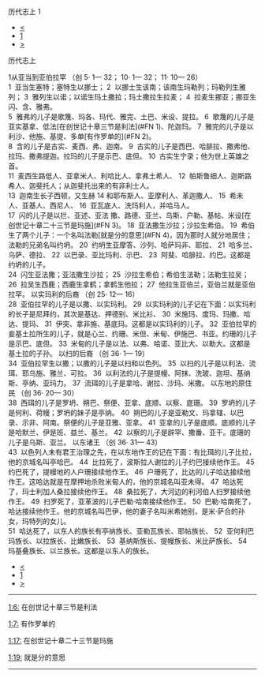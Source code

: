 ﻿





 历代志上 1




* [<](bible/2KI25.md)
* [1](bible/1CH.md)
* [>](bible/1CH02.md)



历代志上 
 
1从亚当到亚伯拉罕 （创
5·
1—
32；
10·
1—
32；
11·
10—
26）  
1  亚当生塞特；塞特生以挪士； 
2  以挪士生该南；该南生玛勒列；玛勒列生雅列； 
3  雅列生以诺；以诺生玛土撒拉；玛土撒拉生拉麦； 
4  拉麦生挪亚；挪亚生闪、含、雅弗。  
5  雅弗的儿子是歌篾、玛各、玛代、雅完、土巴、米设、提拉。 
6  歌篾的儿子是亚实基拿、低法[在创世记十章三节是利法](#FN
1)、陀迦玛。 
7  雅完的儿子是以利沙、他施、基提、多单[有作罗单的](#FN
2)。  
8  含的儿子是古实、麦西、弗、迦南。 
9  古实的儿子是西巴、哈腓拉、撒弗他、拉玛、撒弗提迦。拉玛的儿子是示巴、底但。 
10  古实生宁录；他为世上英雄之首。  
11  麦西生路低人、亚拿米人、利哈比人、拿弗土希人、 
12  帕斯鲁细人、迦斯路希人、迦斐托人；从迦斐托出来的有非利士人。  
13  迦南生长子西顿，又生赫 
14 和耶布斯人、亚摩利人、革迦撒人、 
15  希未人、亚基人、西尼人、 
16  亚瓦底人、洗玛利人，并哈马人。  
17  闪的儿子是以拦、亚述、亚法 撒、路德、亚兰、乌斯、户勒、基帖、米设[在创世记十章二十三节是玛施](#FN
3)。 
18  亚法撒生沙拉；沙拉生希伯。 
19  希伯生了两个儿子：一个名叫法勒[就是分的意思](#FN
4)，因为那时人就分地居住；法勒的兄弟名叫约坍。 
20  约坍生亚摩答、沙列、哈萨玛非、耶拉、 
21  哈多兰、乌萨、德拉、 
22  以巴录、亚比玛利、示巴、 
23  阿斐、哈腓拉、约巴。这都是约坍的儿子。  
24  闪生亚法撒；亚法撒生沙拉； 
25  沙拉生希伯；希伯生法勒；法勒生拉吴； 
26  拉吴生西鹿；西鹿生拿鹤；拿鹤生他拉； 
27  他拉生亚伯兰，亚伯兰就是亚伯拉罕。 以实玛利的后裔 （创
25·
12—
16）  
28  亚伯拉罕的儿子是以撒、以实玛利。 
29  以实玛利的儿子记在下面：以实玛利的长子是尼拜约，其次是基达、押德别、米比衫、 
30  米施玛、度玛、玛撒、哈达、提玛、 
31  伊突、拿非施、基底玛。这都是以实玛利的儿子。 
32  亚伯拉罕的妾基土拉所生的儿子，就是心兰、约珊、米但、米甸、伊施巴、书亚。约珊的儿子是示巴、底但。 
33  米甸的儿子是以法、以弗、哈诺、亚比大、以勒大。这都是基土拉的子孙。 以扫的后裔 （创
36·
1—
19）  
34  亚伯拉罕生以撒；以撒的儿子是以扫和以色列。 
35  以扫的儿子是以利法、流珥、耶乌施、雅兰、可拉。 
36  以利法的儿子是提幔、阿抹、洗玻、迦坦、基纳斯、亭纳、亚玛力。 
37  流珥的儿子是拿哈、谢拉、沙玛、米撒。 以东地的原住民 （创
36·
20—
30）  
38  西珥的儿子是罗坍、朔巴、祭便、亚拿、底顺、以察、底珊。 
39  罗坍的儿子是何利、荷幔；罗坍的妹子是亭纳。 
40  朔巴的儿子是亚勒文、玛拿辖、以巴录、示非、阿南。祭便的儿子是亚雅、亚拿。 
41  亚拿的儿子是底顺。底顺的儿子是哈默兰、伊是班、益兰、基兰。 
42  以察的儿子是辟罕、撒番、亚干。底珊的儿子是乌斯、亚兰。 以东诸王 （创
36·
31—
43）  
43  以色列人未有君王治理之先，在以东地作王的记在下面：有比珥的儿子比拉，他的京城名叫亭哈巴。 
44  比拉死了，波斯拉人谢拉的儿子约巴接续他作王。 
45  约巴死了，提幔地的人户珊接续他作王。 
46  户珊死了，比达的儿子哈达接续他作王。这哈达就是在摩押地杀败米甸人的，他的京城名叫亚未得。 
47  哈达死了，玛士利加人桑拉接续他作王。 
48  桑拉死了，大河边的利河伯人扫罗接续他作王。 
49  扫罗死了，亚革波的儿子巴勒·哈南接续他作王。 
50  巴勒·哈南死了，哈达接续他作王。他的京城名叫巴伊，他的妻子名叫米希她别，是米·萨合的孙女，玛特列的女儿。  
51  哈达死了，以东人的族长有亭纳族长、亚勒瓦族长、耶帖族长、 
52  亚何利巴玛族长、以拉族长、比嫩族长、 
53  基纳斯族长、提幔族长、米比萨族长、 
54  玛基叠族长、以兰族长。这都是以东人的族长。 
* [<](bible/2KI25.md)
* [1](bible/1CH.md)
* [>](bible/1CH02.md)





---


[1:6:](#V6)
在创世记十章三节是利法


[1:7:](#V7)
有作罗单的


[1:17:](#V17)
在创世记十章二十三节是玛施


[1:19:](#V19)
就是分的意思




---









